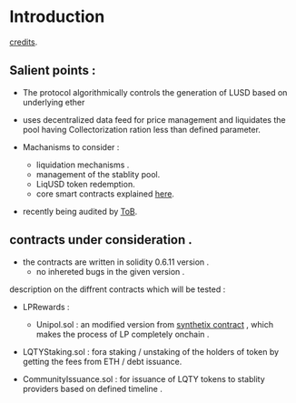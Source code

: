 # Introduction 

[credits](https://github.com/liquity/dev/tree/main#liquity-overview). 

## Salient points  : 


- The protocol  algorithmically controls the generation of LUSD based on underlying ether 

- uses decentralized data feed for price management  and liquidates the  pool having Collectorization ration less than defined parameter.

- Machanisms to consider :
    - liquidation mechanisms . 
    - management of the stablity pool. 
    - LiqUSD token redemption. 
    - core smart contracts explained [here](https://github.com/liquity/dev/tree/main#liquity-overview).




- recently being audited by [ToB](https://github.com/trailofbits/publications/blob/master/reviews/Liquity.pdf). 

## contracts under consideration . 


- the contracts are written  in solidity 0.6.11  version .
    - no inhereted bugs in the given version . 


description  on the diffrent contracts which will be tested :  
- LPRewards : 
    -  Unipol.sol : an modified  version  from [synthetix contract](https://sips.synthetix.io/sips/sip-31) , which makes the process of LP completely onchain . 

- LQTYStaking.sol : fora staking / unstaking of the holders of token  by getting the fees from ETH / debt issuance. 

- CommunityIssuance.sol : for issuance of LQTY tokens to stablity providers based on defined timeline .

